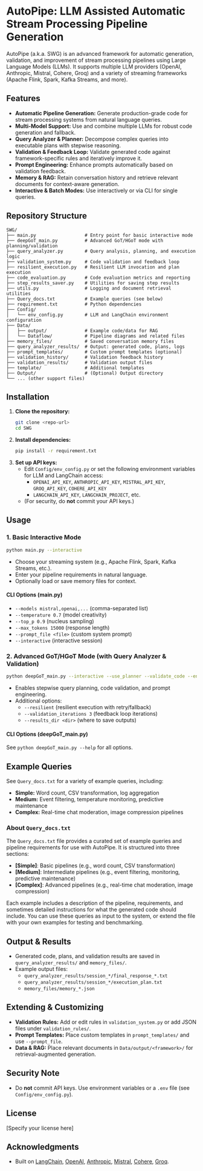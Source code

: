 # AutoPipe: LLM Assisted Automatic Stream Processing Pipeline Generation

AutoPipe (a.k.a. SWG) is an advanced framework for automatic generation, validation, and improvement of stream processing pipelines using Large Language Models (LLMs). It supports multiple LLM providers (OpenAI, Anthropic, Mistral, Cohere, Groq) and a variety of streaming frameworks (Apache Flink, Spark, Kafka Streams, and more).

## Features
- **Automatic Pipeline Generation:** Generate production-grade code for stream processing systems from natural language queries.
- **Multi-Model Support:** Use and combine multiple LLMs for robust code generation and fallback.
- **Query Analyzer & Planner:** Decompose complex queries into executable plans with stepwise reasoning.
- **Validation & Feedback Loop:** Validate generated code against framework-specific rules and iteratively improve it.
- **Prompt Engineering:** Enhance prompts automatically based on validation feedback.
- **Memory & RAG:** Retain conversation history and retrieve relevant documents for context-aware generation.
- **Interactive & Batch Modes:** Use interactively or via CLI for single queries.

## Repository Structure
```
SWG/
├── main.py                  # Entry point for basic interactive mode
├── deepGoT_main.py          # Advanced GoT/HGoT mode with planning/validation
├── query_analyzer.py        # Query analysis, planning, and execution logic
├── validation_system.py     # Code validation and feedback loop
├── resilient_execution.py   # Resilient LLM invocation and plan execution
├── code_evaluation.py       # Code evaluation metrics and reporting
├── step_results_saver.py    # Utilities for saving step results
├── utils.py                 # Logging and document retrieval utilities
├── Query_docs.txt           # Example queries (see below)
├── requirement.txt          # Python dependencies
├── Config/
│   └── env_config.py        # LLM and LangChain environment configuration
├── Data/
│   ├── output/              # Example code/data for RAG
│   └── Dataflow/            # Pipeline diagrams and related files
├── memory_files/            # Saved conversation memory files
├── query_analyzer_results/  # Output: generated code, plans, logs
├── prompt_templates/        # Custom prompt templates (optional)
├── validation_history/      # Validation feedback history
├── validation_results/      # Validation output files
├── template/                # Additional templates
├── Output/                  # (Optional) Output directory
└── ... (other support files)
```

## Installation
1. **Clone the repository:**
   ```bash
   git clone <repo-url>
   cd SWG
   ```
2. **Install dependencies:**
   ```bash
   pip install -r requirement.txt
   ```
3. **Set up API keys:**
   - Edit `Config/env_config.py` or set the following environment variables for LLM and LangChain access:
     - `OPENAI_API_KEY`, `ANTHROPIC_API_KEY`, `MISTRAL_API_KEY`, `GROQ_API_KEY`, `COHERE_API_KEY`
     - `LANGCHAIN_API_KEY`, `LANGCHAIN_PROJECT`, etc.
   - (For security, do **not** commit your API keys.)

## Usage
### 1. Basic Interactive Mode
```bash
python main.py --interactive
```
- Choose your streaming system (e.g., Apache Flink, Spark, Kafka Streams, etc.).
- Enter your pipeline requirements in natural language.
- Optionally load or save memory files for context.

#### CLI Options (main.py)
- `--models mistral,openai,...`  (comma-separated list)
- `--temperature 0.7`            (model creativity)
- `--top_p 0.9`                  (nucleus sampling)
- `--max_tokens 15000`           (response length)
- `--prompt_file <file>`         (custom system prompt)
- `--interactive`                (interactive session)

### 2. Advanced GoT/HGoT Mode (with Query Analyzer & Validation)
```bash
python deepGoT_main.py --interactive --use_planner --validate_code --enhance_prompts
```
- Enables stepwise query planning, code validation, and prompt engineering.
- Additional options:
  - `--resilient` (resilient execution with retry/fallback)
  - `--validation_iterations 3` (feedback loop iterations)
  - `--results_dir <dir>` (where to save outputs)

#### CLI Options (deepGoT_main.py)
See `python deepGoT_main.py --help` for all options.

## Example Queries
See `Query_docs.txt` for a variety of example queries, including:
- **Simple:** Word count, CSV transformation, log aggregation
- **Medium:** Event filtering, temperature monitoring, predictive maintenance
- **Complex:** Real-time chat moderation, image compression pipelines

### About `Query_docs.txt`
The `Query_docs.txt` file provides a curated set of example queries and pipeline requirements for use with AutoPipe. It is structured into three sections:
- **[Simple]**: Basic pipelines (e.g., word count, CSV transformation)
- **[Medium]**: Intermediate pipelines (e.g., event filtering, monitoring, predictive maintenance)
- **[Complex]**: Advanced pipelines (e.g., real-time chat moderation, image compression)

Each example includes a description of the pipeline, requirements, and sometimes detailed instructions for what the generated code should include. You can use these queries as input to the system, or extend the file with your own examples for testing and benchmarking.

## Output & Results
- Generated code, plans, and validation results are saved in `query_analyzer_results/` and `memory_files/`.
- Example output files:
  - `query_analyzer_results/session_*/final_response_*.txt`
  - `query_analyzer_results/session_*/execution_plan.txt`
  - `memory_files/memory_*.json`

## Extending & Customizing
- **Validation Rules:** Add or edit rules in `validation_system.py` or add JSON files under `validation_rules/`.
- **Prompt Templates:** Place custom templates in `prompt_templates/` and use `--prompt_file`.
- **Data & RAG:** Place relevant documents in `Data/output/<framework>/` for retrieval-augmented generation.

## Security Note
- Do **not** commit API keys. Use environment variables or a `.env` file (see `Config/env_config.py`).

## License
[Specify your license here]

## Acknowledgments
- Built on [LangChain](https://www.langchain.com/), [OpenAI](https://openai.com/), [Anthropic](https://www.anthropic.com/), [Mistral](https://mistral.ai/), [Cohere](https://cohere.com/), [Groq](https://groq.com/).
